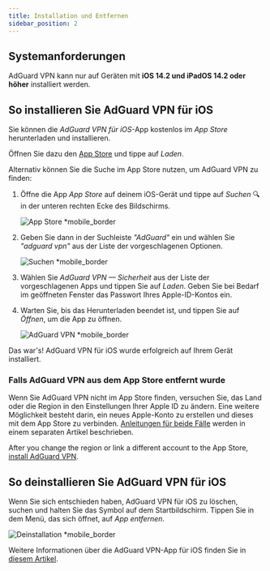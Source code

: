 ```yaml
---
title: Installation und Entfernen
sidebar_position: 2
---
```


## Systemanforderungen

AdGuard VPN kann nur auf Geräten mit **iOS 14.2 und iPadOS 14.2 oder höher** installiert werden.

## So installieren Sie AdGuard VPN für iOS

Sie können die *AdGuard VPN für iOS*-App kostenlos im *App Store* herunterladen und installieren.

Öffnen Sie dazu den [App Store](https://agrd.io/ios_vpn) und tippe auf *Laden*.

Alternativ können Sie die Suche im App Store nutzen, um AdGuard VPN zu finden:

1. Öffne die App *App Store* auf deinem iOS-Gerät und tippe auf *Suchen* 🔍 in der unteren rechten Ecke des Bildschirms.

    ![App Store *mobile_border](https://cdn.adguardvpn.com/content/kb/vpn/ios/app-store-en.png)

1. Geben Sie dann in der Suchleiste *"AdGuard"* ein und wählen Sie *"adguard vpn"* aus der Liste der vorgeschlagenen Optionen.

    ![Suchen *mobile_border](https://cdn.adguardvpn.com/content/kb/vpn/ios/search-en.png)

1. Wählen Sie *AdGuard VPN — Sicherheit* aus der Liste der vorgeschlagenen Apps und tippen Sie auf *Laden*. Geben Sie bei Bedarf im geöffneten Fenster das Passwort Ihres Apple-ID-Kontos ein.
1. Warten Sie, bis das Herunterladen beendet ist, und tippen Sie auf *Öffnen*, um die App zu öffnen.

    ![AdGuard VPN *mobile_border](https://cdn.adguardvpn.com/content/kb/vpn/ios/adguard-vpn-en.png)

Das war's! AdGuard VPN für iOS wurde erfolgreich auf Ihrem Gerät installiert.

### Falls AdGuard VPN aus dem App Store entfernt wurde

Wenn Sie AdGuard VPN nicht im App Store finden, versuchen Sie, das Land oder die Region in den Einstellungen Ihrer Apple ID zu ändern. Eine weitere Möglichkeit besteht darin, ein neues Apple-Konto zu erstellen und dieses mit dem App Store zu verbinden. [Anleitungen für beide Fälle](/adguard-vpn-for-ios/solving-problems/app-store) werden in einem separaten Artikel beschrieben.

After you change the region or link a different account to the App Store, [install AdGuard VPN](https://apps.apple.com/us/app/adguard-vpn-unlimited-fast/id1525373602).

## So deinstallieren Sie AdGuard VPN für iOS

Wenn Sie sich entschieden haben, AdGuard VPN für iOS zu löschen, suchen und halten Sie das Symbol auf dem Startbildschirm. Tippen Sie in dem Menü, das sich öffnet, auf *App entfernen*.

![Deinstallation *mobile_border](https://cdn.adguardvpn.com/content/kb/vpn/ios/2.2/quick-action-menu.png)

Weitere Informationen über die AdGuard VPN-App für iOS finden Sie in [diesem Artikel](adguard-vpn-for-ios/overview).
